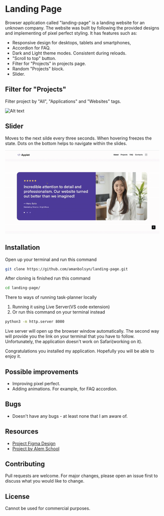 # Landing Page

Browser application called "landing-page" is a landing website for an unknown company. The website was built by following the provided designs and implementing of pixel perfect styling. It has features such as: 

+ Responsive design for desktops, tablets and smartphones,
+ Accordion for FAQ.
+ Dark and Light theme modes. Consistent during reloads.
+ "Scroll to top" button.
+ Filter for "Projects" in projects page.
+ Random "Projects" block.
+ Slider.

## Filter for "Projects" 
Filter project by "All", "Applications" and "Websites" tags.

![Alt text](./assets/gifs/filter-projects.gif)

## Slider
Moves to the next silde every three seconds. When hovering freezes the state. Dots on the bottom helps to navigate within the slides.

![Alt text](./assets/gifs/silder-func.gif)

## Installation

Open up your terminal and run this command 
```bash
git clone https://github.com/amanbolsyn/landing-page.git 
```

After cloning is finished run this command
```bash
cd landing-page/
```

There to ways of running task-planner locally
1. Running it using Live Server(VS code extension)
2. Or run this command on your terminal instead

```bash
python3 -m http.server 8000
```

Live server will open up the browser window automatically. The second way will provide you the link on your terminal that you have to follow. Unfortunately, the application doesn't work on Safari(working on it). 

Congratulations you installed my application. Hopefully you will be able to enjoy it. 

## Possible improvements 

+ Improving pixel perfect.
+ Adding animations. For example, for FAQ accordion.

## Bugs 

+ Doesn't have any bugs - at least none that I am aware of.

## Resources 

+ [Project Figma Design](https://www.figma.com/design/3Pi8gnNDhNHt2HzcpqM1hs/)
+ [Project by Alem School](https://alem.school)

## Contributing

Pull requests are welcome. For major changes, please open an issue first
to discuss what you would like to change.

## License

Cannot be used for commercial purposes.